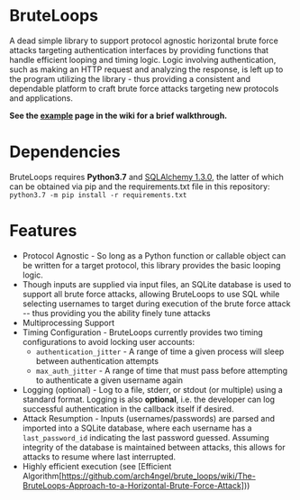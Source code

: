 # BruteLoops

A dead simple library to support protocol agnostic horizontal brute force attacks targeting authentication interfaces by providing functions that handle efficient looping and timing logic. Logic involving authentication, such as making an HTTP request and analyzing the response, is left up to the program utilizing the library - thus providing a consistent and dependable platform to craft brute force attacks targeting new protocols and applications.

__See the [example](https://github.com/arch4ngel/brute_loops/wiki/A-Brief-Example) page in the wiki for a brief walkthrough.__

# Dependencies

BruteLoops requires __Python3.7__ and [SQLAlchemy 1.3.0](https://www.sqlalchemy.org/), the latter of which can be obtained via pip and the requirements.txt file in this repository: `python3.7 -m pip install -r requirements.txt`

# Features

- Protocol Agnostic - So long as a Python function or callable object can be written for a target protocol, this library provides the basic looping logic.
- Though inputs are supplied via input files, an SQLite database is used to support all brute force attacks, allowing BruteLoops to use SQL while selecting usernames to target during execution of the brute force attack -- thus providing you the ability finely tune attacks
- Multiprocessing Support
- Timing Configuration - BruteLoops currently provides two timing configurations to avoid locking user accounts:
  - `authentication_jitter` - A range of time a given process will sleep between authentication attempts
  - `max_auth_jitter` - A range of time that must pass before attempting to authenticate a given username again
- Logging (optional) - Log to a file, stderr, or stdout (or multiple) using a standard format. Logging is also __optional__, i.e. the developer can log successful authentication in the callback itself if desired.
- Attack Resumption - Inputs (usernames/passwords) are parsed and imported into a SQLite database, where each username has a `last_password_id` indicating the last password guessed. Assuming integrity of the database is maintained between attacks, this allows for attacks to resume where last interrupted.
- Highly efficient execution (see [Efficient Algorithm[https://github.com/arch4ngel/brute_loops/wiki/The-BruteLoops-Approach-to-a-Horizontal-Brute-Force-Attack]))
